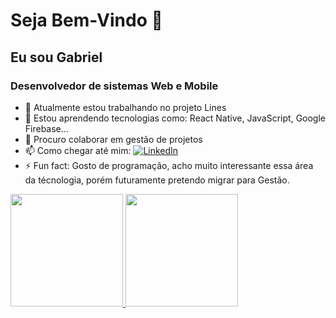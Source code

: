 <p align="center">
  <h1>Seja Bem-Vindo 👋</h1>
  <h2>Eu sou Gabriel</h2>
  <h3>Desenvolvedor de sistemas Web e Mobile</h3>
</p>

- 🔭 Atualmente estou trabalhando no projeto Lines
- 🌱 Estou aprendendo tecnologias como: React Native, JavaScript, Google Firebase...
- 👯 Procuro colaborar em gestão de projetos 
- 📫 Como chegar até mim: [![LinkedIn](https://img.shields.io/badge/LinkedIn-Profile-blue)](https://www.linkedin.com/in/anjosgabriel/)
- ⚡ Fun fact: Gosto de programação, acho muito interessante essa área da técnologia, porém futuramente pretendo migrar para Gestão.

<div>
  <a href="https://github.com/anjosgabriel">
  <img height="180em" src="https://github-readme-stats.vercel.app/api?username=anjosgabriel&show_icons=true&theme=merko&incluede_all_commits=true&count_private=true"/> 
  <img height="180em" src="https://github-readme-stats.vercel.app/api/top-langs/?username=anjosgabriel&layout=compact&langs_count=16&theme=merko"/>
</div>
